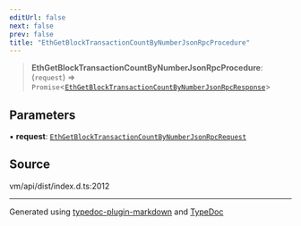 ```yaml
---
editUrl: false
next: false
prev: false
title: "EthGetBlockTransactionCountByNumberJsonRpcProcedure"
---
```


> **EthGetBlockTransactionCountByNumberJsonRpcProcedure**: (`request`) => `Promise`\<[`EthGetBlockTransactionCountByNumberJsonRpcResponse`](/generated/type-aliases/ethgetblocktransactioncountbynumberjsonrpcresponse/)\>

## Parameters

▪ **request**: [`EthGetBlockTransactionCountByNumberJsonRpcRequest`](/generated/type-aliases/ethgetblocktransactioncountbynumberjsonrpcrequest/)

## Source

vm/api/dist/index.d.ts:2012

***
Generated using [typedoc-plugin-markdown](https://www.npmjs.com/package/typedoc-plugin-markdown) and [TypeDoc](https://typedoc.org/)
